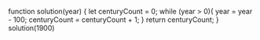 function solution(year) {
 let centuryCount = 0;
  while (year > 0){
    year = year - 100;
    centuryCount = centuryCount + 1;
  }
  return centuryCount;
}
solution(1900)

